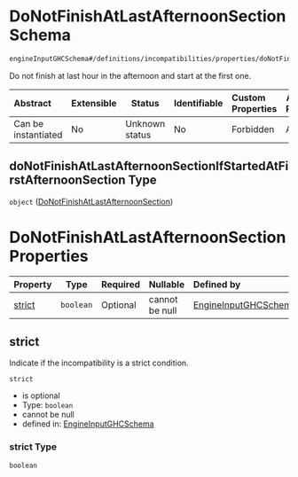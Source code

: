 # DoNotFinishAtLastAfternoonSection Schema

```txt
engineInputGHCSchema#/definitions/incompatibilities/properties/doNotFinishAtLastAfternoonSectionIfStartedAtFirstAfternoonSection
```

Do not finish at last hour in the afternoon and start at the first one.


| Abstract            | Extensible | Status         | Identifiable | Custom Properties | Additional Properties | Access Restrictions | Defined In                                                         |
| :------------------ | ---------- | -------------- | ------------ | :---------------- | --------------------- | ------------------- | ------------------------------------------------------------------ |
| Can be instantiated | No         | Unknown status | No           | Forbidden         | Allowed               | none                | [ghc.schema.json\*](../out/ghc.schema.json "open original schema") |

## doNotFinishAtLastAfternoonSectionIfStartedAtFirstAfternoonSection Type

`object` ([DoNotFinishAtLastAfternoonSection](ghc-definitions-incompatibilities-properties-donotfinishatlastafternoonsection.md))

# DoNotFinishAtLastAfternoonSection Properties

| Property          | Type      | Required | Nullable       | Defined by                                                                                                                                                                                                                                                                       |
| :---------------- | --------- | -------- | -------------- | :------------------------------------------------------------------------------------------------------------------------------------------------------------------------------------------------------------------------------------------------------------------------------- |
| [strict](#strict) | `boolean` | Optional | cannot be null | [EngineInputGHCSchema](ghc-definitions-incompatibilities-properties-donotfinishatlastafternoonsection-properties-strict.md "engineInputGHCSchema#/definitions/incompatibilities/properties/doNotFinishAtLastAfternoonSectionIfStartedAtFirstAfternoonSection/properties/strict") |

## strict

Indicate if the incompatibility is a strict condition.


`strict`

-   is optional
-   Type: `boolean`
-   cannot be null
-   defined in: [EngineInputGHCSchema](ghc-definitions-incompatibilities-properties-donotfinishatlastafternoonsection-properties-strict.md "engineInputGHCSchema#/definitions/incompatibilities/properties/doNotFinishAtLastAfternoonSectionIfStartedAtFirstAfternoonSection/properties/strict")

### strict Type

`boolean`
